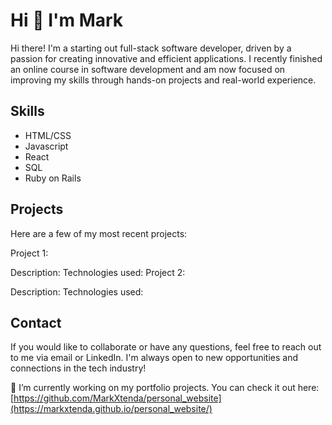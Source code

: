 # Hi 👋 I'm Mark

Hi there! I'm a starting out full-stack software developer, driven by a passion for creating innovative and efficient applications. I recently finished an online course in software development and am now focused on improving my skills through hands-on projects and real-world experience.

## Skills
* HTML/CSS
* Javascript
* React
* SQL
* Ruby on Rails

## Projects
Here are a few of my most recent projects:

Project 1:

Description:
Technologies used:
Project 2:

Description:
Technologies used:

## Contact
If you would like to collaborate or have any questions, feel free to reach out to me via email or LinkedIn. I'm always open to new opportunities and connections in the tech industry!

🔭 I’m currently working on my portfolio projects. You can check it out here: [https://github.com/MarkXtenda/personal_website](https://markxtenda.github.io/personal_website/)


<!--
**MarkXtenda/MarkXtenda** is a ✨ _special_ ✨ repository because its `README.md` (this file) appears on your GitHub profile.

Here are some ideas to get you started:

- 🔭 I’m currently working on ...
- 🌱 I’m currently learning ...
- 👯 I’m looking to collaborate on ...
- 🤔 I’m looking for help with ...
- 💬 Ask me about ...
- 📫 How to reach me: ...
- 😄 Pronouns: ...
- ⚡ Fun fact: ...
-->
